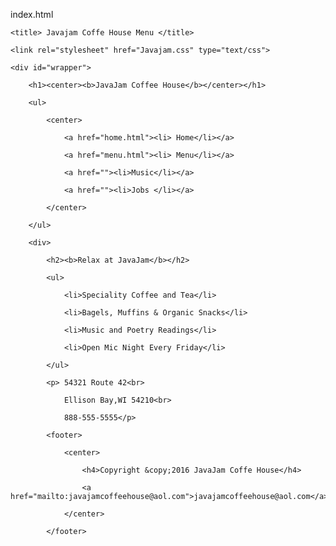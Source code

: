 index.html

<html>

<head>

    <title> Javajam Coffe House Menu </title>

    <link rel="stylesheet" href="Javajam.css" type="text/css">

</head>

<body>

    <div id="wrapper">

        <h1><center><b>JavaJam Coffee House</b></center></h1>

        <ul>

            <center>

                <a href="home.html"><li> Home</li></a>

                <a href="menu.html"><li> Menu</li></a>

                <a href=""><li>Music</li></a>

                <a href=""><li>Jobs </li></a>

            </center>

        </ul>

        <div>

            <h2><b>Relax at JavaJam</b></h2>

            <ul>

                <li>Speciality Coffee and Tea</li>

                <li>Bagels, Muffins & Organic Snacks</li>

                <li>Music and Poetry Readings</li>

                <li>Open Mic Night Every Friday</li>

            </ul>

            <p> 54321 Route 42<br>

                Ellison Bay,WI 54210<br>

                888-555-5555</p>

            <footer>

                <center>

                    <h4>Copyright &copy;2016 JavaJam Coffe House</h4>

                    <a href="mailto:javajamcoffeehouse@aol.com">javajamcoffeehouse@aol.com</a>

                </center>

            </footer>

</body>

</html>
